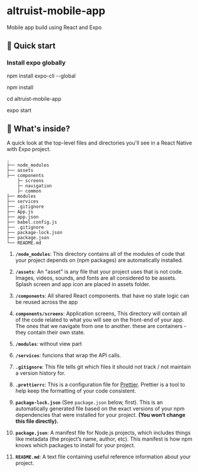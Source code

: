 # altruist-mobile-app
Mobile app build using React and Expo


## 🚀 Quick start

### Install expo globally
 npm install expo-cli --global

 npm install
 
 cd altruist-mobile-app
 
 expo start
 

## 🧐 What's inside?

A quick look at the top-level files and directories you'll see in a React Native with Expo project.

    .
    ├── node_modules
    ├── assets
    ├── components
        ├─ screens
        ├─ navigation
        ├─ common
    ├── modules
    ├── services
    ├── .gitignore
    ├── App.js
    ├── app.json
    ├── babel.config.js
    ├── .gitignore
    ├── package-lock.json
    ├── package.json
    └── README.md

1.  **`/node_modules`**: This directory contains all of the modules of code that your project depends on (npm packages) are automatically installed.

2. **`/assets`**: An "asset" is any file that your project uses that is not code. Images, videos, sounds, and fonts are all considered to be assets. Splash screen and app icon are placed in assets folder.

3. **`/components`**: All shared React components. that have no state logic can be reused across the app

4. **`components/screens`**: Application screens, This directory will contain all of the code related to what you will see on the front-end of your app. The ones that we navigate from one to another. these are containers - they contain their own state.

5. **`/modules`**: without view part

6. **`/services`**: funcions that wrap the API calls.

7.  **`.gitignore`**: This file tells git which files it should not track / not maintain a version history for.

8.  **`.prettierrc`**: This is a configuration file for [Prettier](https://prettier.io/). Prettier is a tool to help keep the formatting of your code consistent.

9. **`package-lock.json`** (See `package.json` below, first). This is an automatically generated file based on the exact versions of your npm dependencies that were installed for your project. **(You won’t change this file directly).**

10. **`package.json`**: A manifest file for Node.js projects, which includes things like metadata (the project’s name, author, etc). This manifest is how npm knows which packages to install for your project.

11. **`README.md`**: A text file containing useful reference information about your project.

